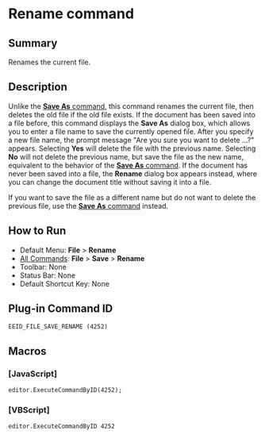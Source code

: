 # Rename command

## Summary

Renames the current file.

## Description

Unlike the [**Save As** command](file_save_as), this
command renames the current file, then deletes the old file if the old file exists. If the document has been saved into a file before, this command displays the
**Save As** dialog box, which allows you to enter a file name to save the
currently opened file. After you specify a new file name, the prompt
message "Are you sure you want to delete ...?" appears. Selecting **Yes**
will delete the file with the previous name. Selecting **No** will not
delete the previous name, but save the file as the new name, equivalent to
the behavior of the [**Save As** command](file_save_as). If the document has never been saved into a file, the **Rename** dialog box appears instead, where you can change the document title without saving it into a file.

If you want to save the file as a different name but do not want to
delete the previous file, use the [**Save As** command](file_save_as) instead.

## How to Run

- Default Menu: **File** \> **Rename**
- [All Commands](../tools/all_commands): **File** \> **Save**
\> **Rename**
- Toolbar: None
- Status Bar: None
- Default Shortcut Key: None

## Plug-in Command ID

```
EEID_FILE_SAVE_RENAME (4252)```

## Macros

### \[JavaScript\]

```
editor.ExecuteCommandByID(4252);
```

### \[VBScript\]

```
editor.ExecuteCommandByID 4252
```
